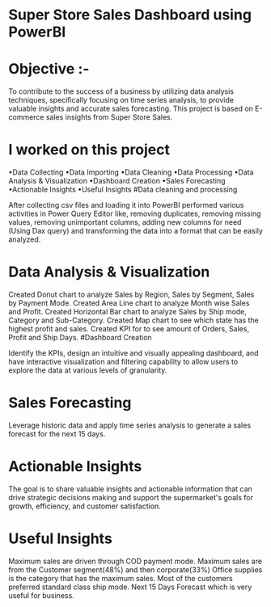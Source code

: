 # Super Store Sales Dashboard using PowerBI
# Objective :-

To contribute to the success of a business by utilizing data analysis techniques, specifically focusing on time series analysis, to provide valuable insights and accurate sales forecasting. This project is based on E-commerce sales insights from Super Store Sales.

# I worked on this project
•Data Collecting •Data Importing •Data Cleaning •Data Processing •Data Analysis & Visualization •Dashboard Creation •Sales Forecasting •Actionable Insights •Useful Insights #Data cleaning and processing

After collecting csv files and loading it into PowerBI performed various activities in Power Query Editor like, removing duplicates, removing missing values, removing unimportant columns, adding new columns for need (Using Dax query) and transforming the data into a format that can be easily analyzed.

# Data Analysis & Visualization
Created Donut chart to analyze Sales by Region, Sales by Segment, Sales by Payment Mode. Created Area Line chart to analyze Month wise Sales and Profit. Created Horizontal Bar chart to analyze Sales by Ship mode, Category and Sub-Category. Created Map chart to see which state has the highest profit and sales. Created KPI for to see amount of Orders, Sales, Profit and Ship Days. #Dashboard Creation

Identify the KPIs, design an intuitive and visually appealing dashboard, and have interactive visualization and filtering capability to allow users to explore the data at various levels of granularity.

# Sales Forecasting
Leverage historic data and apply time series analysis to generate a sales forecast for the next 15 days.

# Actionable Insights
The goal is to share valuable insights and actionable information that can drive strategic decisions making and support the supermarket's goals for growth, efficiency, and customer satisfaction.

# Useful Insights
Maximum sales are driven through COD payment mode. Maximum sales are from the Customer segment(48%) and then corporate(33%) Office supplies is the category that has the maximum sales. Most of the customers preferred standard class ship mode. Next 15 Days Forecast which is very useful for business.
